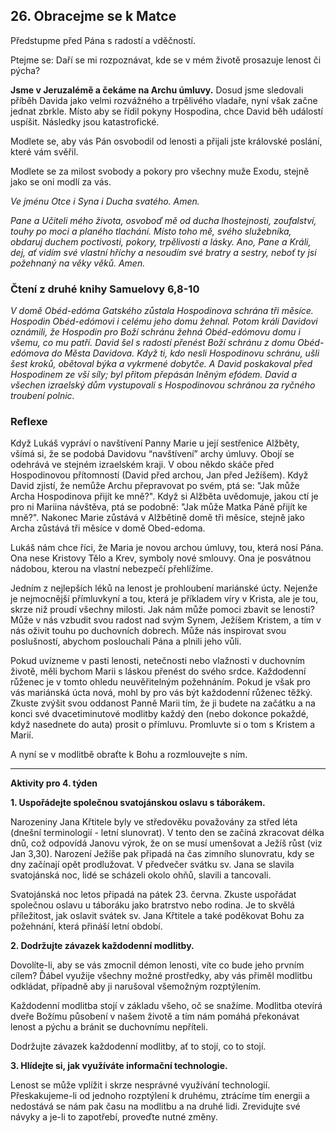 ## 26. **Obracejme se k Matce**

Předstupme před Pána s radostí a vděčností.

Ptejme se: Daří se mi rozpoznávat, kde se v mém životě prosazuje lenost či pýcha?

**Jsme v Jeruzalémě a čekáme na Archu úmluvy.** Dosud jsme sledovali příběh Davida jako velmi rozvážného a trpělivého vladaře, nyní však začne jednat zbrkle. Místo aby se řídil pokyny Hospodina, chce David běh událostí uspíšit. Následky jsou katastrofické.

Modlete se, aby vás Pán osvobodil od lenosti a přijali jste královské poslání, které vám svěřil.

Modlete se za milost svobody a pokory pro všechny muže Exodu, stejně jako se oni modlí za vás.

_Ve jménu Otce i Syna i Ducha svatého. Amen._

_Pane a Učiteli mého života, osvoboď mě od ducha lhostejnosti, zoufalství, touhy po moci a planého tlachání. Místo toho mě, svého služebníka, obdaruj duchem poctivosti, pokory, trpělivosti a lásky. Ano, Pane a Králi, dej, ať vidím své vlastní hříchy a nesoudím své bratry a sestry, neboť ty jsi požehnaný na věky věků. Amen._

### Čtení z druhé knihy Samuelovy 6,8-10

_V domě Obéd-edóma Gatského zůstala Hospodinova schrána tři měsíce. Hospodin Obéd-edómovi i celému jeho domu žehnal. Potom králi Davidovi oznámili, že Hospodin pro Boží schránu žehná Obéd-edómovu domu i všemu, co mu patří. David šel s radostí přenést Boží schránu z domu Obéd-edómova do Města Davidova. Když ti, kdo nesli Hospodinovu schránu, ušli šest kroků, obětoval býka a vykrmené dobytče. A David poskakoval před Hospodinem ze vší síly; byl přitom přepásán lněným efódem. David a všechen izraelský dům vystupovali s Hospodinovou schránou za ryčného troubení polnic._

### Reflexe

Když Lukáš vypráví o navštívení Panny Marie u její sestřenice Alžběty, všímá si, že se podobá Davidovu “navštívení” archy úmluvy. Obojí se odehrává ve stejném izraelském kraji. V obou někdo skáče před Hospodinovou přítomností (David před archou, Jan před Ježíšem). Když David zjistí, že nemůže Archu přepravovat po svém, ptá se: "Jak může Archa Hospodinova přijít ke mně?". Když si Alžběta uvědomuje, jakou ctí je pro ni Mariina návštěva, ptá se podobně: "Jak může Matka Páně přijít ke mně?". Nakonec Marie zůstává v Alžbětině domě tři měsíce, stejně jako Archa zůstává tři měsíce v domě Obed-edoma.

Lukáš nám chce říci, že Maria je novou archou úmluvy, tou, která nosí Pána. Ona nese Kristovy Tělo a Krev, symboly nové smlouvy. Ona je posvátnou nádobou, kterou na vlastní nebezpečí přehlížíme.

Jedním z nejlepších léků na lenost je prohloubení mariánské úcty. Nejenže je nejmocnější přímluvkyní a tou, která je příkladem víry v Krista, ale je tou, skrze niž proudí všechny milosti. Jak nám může pomoci zbavit se lenosti? Může v nás vzbudit svou radost nad svým Synem, Ježíšem Kristem, a tím v nás oživit touhu po duchovních dobrech. Může nás inspirovat svou poslušností, abychom poslouchali Pána a plnili jeho vůli.

Pokud uvízneme v pasti lenosti, netečnosti nebo vlažnosti v duchovním životě, měli bychom Marii s láskou přenést do svého srdce. Každodenní růženec je v tomto ohledu neuvěřitelným požehnáním. Pokud je však pro vás mariánská úcta nová, mohl by pro vás být každodenní růženec těžký. Zkuste zvýšit svou oddanost Panně Marii tím, že ji budete na začátku a na konci své dvacetiminutové modlitby každý den (nebo dokonce pokaždé, když nasednete do auta) prosit o přímluvu. Promluvte si o tom s Kristem a Marií.

A nyní se v modlitbě obraťte k Bohu a rozmlouvejte s ním.

---

**Aktivity pro 4. týden**

**1. Uspořádejte společnou svatojánskou oslavu s táborákem.**

Narozeniny Jana Křtitele byly ve středověku považovány za střed léta (dnešní terminologií - letní slunovrat). V tento den se začíná zkracovat délka dnů, což odpovídá Janovu výrok, že on se musí umenšovat a Ježíš růst (viz Jan 3,30). Narození Ježíše pak připadá na čas zimního slunovratu, kdy se dny začínají opět prodlužovat. V předvečer svátku sv. Jana se slavila svatojánská noc, lidé se scházeli okolo ohňů, slavili a tancovali.

Svatojánská noc letos připadá na pátek 23. června. Zkuste uspořádat společnou oslavu u táboráku jako bratrstvo nebo rodina. Je to skvělá příležitost, jak oslavit svátek sv. Jana Křtitele a také poděkovat Bohu za požehnání, která přináší letní období.

**2. Dodržujte závazek každodenní modlitby.**

Dovolíte-li, aby se vás zmocnil démon lenosti, víte co bude jeho prvním cílem? Ďábel využije všechny možné prostředky, aby vás přiměl modlitbu odkládat, případně aby ji narušoval všemožným rozptýlením.

Každodenní modlitba stojí v základu všeho, oč se snažíme. Modlitba otevírá dveře Božímu působení v našem životě a tím nám pomáhá překonávat lenost a pýchu a bránit se duchovnímu nepříteli.

Dodržujte závazek každodenní modlitby, ať to stojí, co to stojí.

**3. Hlídejte si, jak využíváte informační technologie.**

Lenost se může vplížit i skrze nesprávné využívání technologií. Přeskakujeme-li od jednoho rozptýlení k druhému, ztrácíme tím energii a nedostává se nám pak času na modlitbu a na druhé lidi. Zrevidujte své návyky a je-li to zapotřebí, proveďte nutné změny.
